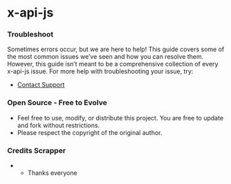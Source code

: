 # x-api-js

### Troubleshoot
Sometimes errors occur, but we are here to help! This guide covers some of the most common issues we’ve seen and how you can resolve them. However, this guide isn’t meant to be a comprehensive collection of every x-api-js issue. For more help with troubleshooting your issue, try:
* [Contact Support](https://t.me/xtdevs)


### Open Source - Free to Evolve
-   Feel free to use, modify, or distribute this project. You are free to update and fork without restrictions.
-   Please respect the copyright of the original author.

### Credits Scrapper
*  - Thanks everyone
